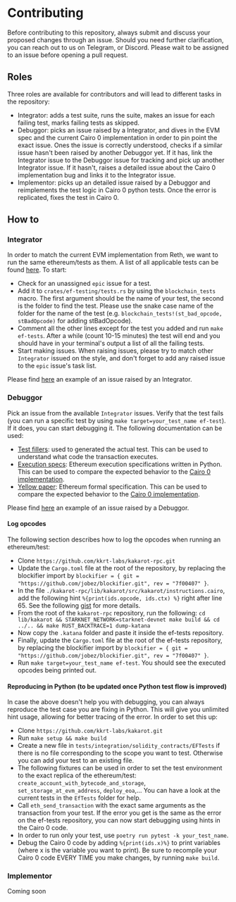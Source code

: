 # Contributing

Before contributing to this repository, always submit and discuss your proposed changes through an issue. Should you need further clarification, you can reach out to us on Telegram, or Discord. Please wait to be assigned to an issue before opening a pull request.

## Roles

Three roles are available for contributors and will lead to different tasks in the repository:

- Integrator: adds a test suite, runs the suite, makes an issue for each failing test, marks failing tests as skipped.
- Debuggor: picks an issue raised by a Integrator, and dives in the EVM spec and the current
Cairo 0 implementation in order to pin point the exact issue. Ones the issue is correctly understood, checks if a similar issue hasn't been raised by another Debuggor yet. If it has, link the Integrator issue to the Debuggor issue for tracking and pick up another Integrator issue. If it hasn't, raises a detailed issue about the Cairo 0 implementation bug and links it to the Integrator issue.
- Implementor: picks up an detailed issue raised by a Debuggor and reimplements the test logic in Cairo 0 python tests. Once the error is replicated, fixes the test in Cairo 0.

## How to

### Integrator

In order to match the current EVM implementation from Reth, we want to run the same ethereum/tests as them. A list of all applicable tests can be found [here](https://github.com/paradigmxyz/reth/blob/main/testing/ef-tests/tests/tests.rs#L17). To start:

- Check for an unassigned `epic` issue for a test.
- Add it to  `crates/ef-testing/tests.rs` by using the `blockchain_tests` macro. The first argument should be the name of your test, the second is the folder to find the test. Please use the snake case name of the folder for the name of the test (e.g. `blockchain_tests!(st_bad_opcode, stBadOpcode)` for adding stBadOpcode).
- Comment all the other lines except for the test you added and run `make ef-tests`.
After a while (count 10-15 minutes) the test will end and you should have in your terminal's output a list of all the failing tests.
- Start making issues. When raising issues, please try to match other `Integrator` issued on the style, and don't forget to add any raised issue to the `epic` issue's task list.

Please find [here](https://github.com/kkrt-labs/ef-tests/issues/52) an example of an issue raised by an Integrator.

### Debuggor

Pick an issue from the available `Integrator` issues. Verify that the test fails (you can run a specific test by using `make target=your_test_name ef-test`). If it does, you can start debugging it. The following documentation can be used:

- [Test fillers](https://github.com/ethereum/tests/tree/develop/src/GeneralStateTestsFiller): used to generated the actual test. This can be used to understand what code the transaction executes.
- [Execution specs](https://github.com/ethereum/execution-specs/tree/master): Ethereum execution specifications written in Python. This can be used to compare the expected behavior to the [Cairo 0 implementation](https://github.com/kkrt-labs/kakarot/tree/main/src).
- [Yellow paper](https://ethereum.github.io/yellowpaper/paper.pdf): Ethereum formal specification. This can be used to compare the expected behavior to the [Cairo 0 implementation](https://github.com/kkrt-labs/kakarot/tree/main/src).

Please find [here](https://github.com/kkrt-labs/ef-tests/issues/57) an example of an issue raised by a Debuggor.

#### Log opcodes

The following section describes how to log the opcodes when running an ethereum/test:

- Clone `https://github.com/kkrt-labs/kakarot-rpc.git`
- Update the `Cargo.toml` file at the root of the repository, by replacing the blockifier import by `blockifier = { git = "https://github.com/jobez/blockifier.git", rev = "7f00407" }`.
- In the file `./kakarot-rpc/lib/kakarot/src/kakarot/instructions.cairo`, add the following hint `%{print(ids.opcode, ids.ctx) %}` right after line 65. See the following [gist](https://gist.github.com/jobez/42941db9361d81778abd36309dfb60dc#file-instructions-cairo-L68-L70) for more details.
- From the root of the `kakarot-rpc` repository, run the following: `cd lib/kakarot && STARKNET_NETWORK=starknet-devnet make build && cd ../.. && make RUST_BACKTRACE=1 dump-katana`
- Now copy the `.katana` folder and paste it inside the ef-tests repository.
- Finally, update the `Cargo.toml` file at the root of the ef-tests repository, by replacing the blockifier import by `blockifier = { git = "https://github.com/jobez/blockifier.git", rev = "7f00407" }`.
- Run `make target=your_test_name ef-test`. You should see the executed opcodes being printed out.

#### Reproducing in Python (to be updated once Python test flow is improved)

In case the above doesn't help you with debugging, you can always reproduce the test case you are fixing in Python. This will give you unlimited hint usage, allowing for better tracing of the error. In order to set this up:

- Clone `https://github.com/kkrt-labs/kakarot.git`
- Run `make setup && make build`
- Create a new file in `tests/integration/solidity_contracts/EFTests` if there is no file corresponding to the scope you want to test. Otherwise you can add your test to an existing file.
- The following fixtures can be used in order to set the test environment to the exact replica of the ethereum/test: `create_account_with_bytecode_and_storage`, `set_storage_at_evm_address`, `deploy_eoa`,... You can have a look at the current tests in the `EfTests` folder for help.
- Call `eth_send_transaction` with the exact same arguments as the transaction from your test. If the error you get is the same as the error on the ef-tests repository, you can now start debugging using hints in the Cairo 0 code.
- In order to run only your test, use `poetry run pytest -k your_test_name`.
- Debug the Cairo 0 code by adding `%{print(ids.x)%}` to print variables (where x is the variable you want to print). Be sure to recompile your Cairo 0 code EVERY TIME you make changes, by running `make build`.

### Implementor

Coming soon
